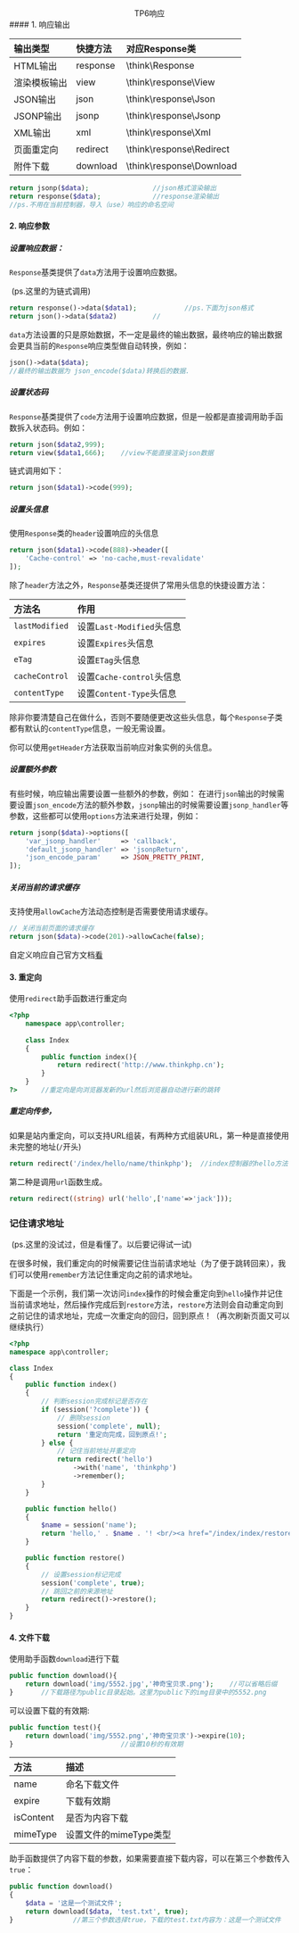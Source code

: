 <center>TP6响应</center>
#### 1.	响应输出

| 输出类型     | 快捷方法 | 对应Response类           |
| :----------- | :------- | :----------------------- |
| HTML输出     | response | \think\Response          |
| 渲染模板输出 | view     | \think\response\View     |
| JSON输出     | json     | \think\response\Json     |
| JSONP输出    | jsonp    | \think\response\Jsonp    |
| XML输出      | xml      | \think\response\Xml      |
| 页面重定向   | redirect | \think\response\Redirect |
| 附件下载     | download | \think\response\Download |



```php
return jsonp($data);				//json格式渲染输出
return response($data);				//response渲染输出
//ps.不用在当前控制器，导入（use）响应的命名空间
```







#### 2.	响应参数





##### 设置响应数据：

`Response`基类提供了`data`方法用于设置响应数据。

​	(ps.这里的为链式调用)

```php
return response()->data($data1);			//ps.下面为json格式
return json()->data($data2)			//
```

`data`方法设置的只是原始数据，不一定是最终的输出数据，最终响应的输出数据会更具当前的`Response`响应类型做自动转换，例如：

```php
json()->data($data);
//最终的输出数据为 json_encode($data)转换后的数据.
```



##### 设置状态码

`Response`基类提供了`code`方法用于设置响应数据，但是一般都是直接调用助手函数拆入状态码。例如：

```php
return json($data2,999);
return view($data1,666);	//view不能直接渲染json数据
```

链式调用如下：

```php
return json($data1)->code(999);
```



##### 设置头信息

使用`Response`类的`header`设置响应的头信息

```php
return json($data1)->code(888)->header([
	'Cache-control' => 'no-cache,must-revalidate'
]);
```

除了`header`方法之外，`Response`基类还提供了常用头信息的快捷设置方法：

| 方法名         | 作用                      |
| :------------- | :------------------------ |
| `lastModified` | 设置`Last-Modified`头信息 |
| `expires`      | 设置`Expires`头信息       |
| `eTag`         | 设置`ETag`头信息          |
| `cacheControl` | 设置`Cache-control`头信息 |
| `contentType`  | 设置`Content-Type`头信息  |

除非你要清楚自己在做什么，否则不要随便更改这些头信息，每个`Response`子类都有默认的`contentType`信息，一般无需设置。

你可以使用`getHeader`方法获取当前响应对象实例的头信息。







##### 设置额外参数

有些时候，响应输出需要设置一些额外的参数，例如：
在进行`json`输出的时候需要设置`json_encode`方法的额外参数，`jsonp`输出的时候需要设置`jsonp_handler`等参数，这些都可以使用`options`方法来进行处理，例如：

```php
return jsonp($data)->options([
    'var_jsonp_handler'     => 'callback',
    'default_jsonp_handler' => 'jsonpReturn',
    'json_encode_param'     => JSON_PRETTY_PRINT,
]);
```

##### 关闭当前的请求缓存

支持使用`allowCache`方法动态控制是否需要使用请求缓存。

```php
// 关闭当前页面的请求缓存
return json($data)->code(201)->allowCache(false);
```





自定义响应自己官方文档[看](https://www.kancloud.cn/manual/thinkphp6_0/1037527)





#### 3.	重定向

使用`redirect`助手函数进行重定向

```php
<?php
	namespace app\controller;
	
	class Index 
	{
		public function index(){
			return redirect('http://www.thinkphp.cn');
		}
	}
?>		//重定向是向浏览器发新的url然后浏览器自动进行新的跳转
```



##### 重定向传参，

如果是站内重定向，可以支持URL组装，有两种方式组装URL，第一种是直接使用未完整的地址(`/`开头)

```php
return redirect('/index/hello/name/thinkphp');	//index控制器的hello方法
```



第二种是调用`url`函数生成。

```php
return redirect((string) url('hello',['name'=>'jack']));
```



### 记住请求地址

​	(ps.这里的没试过，但是看懂了。以后要记得试一试)

在很多时候，我们重定向的时候需要记住当前请求地址（为了便于跳转回来），我们可以使用`remember`方法记住重定向之前的请求地址。

下面是一个示例，我们第一次访问`index`操作的时候会重定向到`hello`操作并记住当前请求地址，然后操作完成后到`restore`方法，`restore`方法则会自动重定向到之前记住的请求地址，完成一次重定向的回归，回到原点！（再次刷新页面又可以继续执行）

```php
<?php
namespace app\controller;

class Index
{
    public function index()
    {
        // 判断session完成标记是否存在
        if (session('?complete')) {
            // 删除session
            session('complete', null);
            return '重定向完成，回到原点!';
        } else {
            // 记住当前地址并重定向
            return redirect('hello')
                ->with('name', 'thinkphp')
                ->remember();
        }
    }

    public function hello()
    {
        $name = session('name');
        return 'hello,' . $name . '! <br/><a href="/index/index/restore">点击回到来源地址</a>';
    }

    public function restore()
    {
        // 设置session标记完成
        session('complete', true);
        // 跳回之前的来源地址
        return redirect()->restore();
    }
}
```







#### 4.	文件下载

使用助手函数`download`进行下载

```php
public function download(){
	return download('img/5552.jpg','神奇宝贝求.png');	//可以省略后缀
}		//下载路径为public目录起始。这里为public下的img目录中的5552.png
```

可以设置下载的有效期:

```php
public function test(){
	return download('img/5552.png','神奇宝贝求')->expire(10);
}							//设置10秒的有效期
```



| 方法      | 描述                   |
| :-------- | :--------------------- |
| name      | 命名下载文件           |
| expire    | 下载有效期             |
| isContent | 是否为内容下载         |
| mimeType  | 设置文件的mimeType类型 |

助手函数提供了内容下载的参数，如果需要直接下载内容，可以在第三个参数传入`true`：

```php
public function download()
{
    $data = '这是一个测试文件';
    return download($data, 'test.txt', true);
}				//第三个参数选择true，下载的test.txt内容为：这是一个测试文件
```